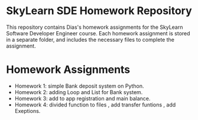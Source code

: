 # SkyLearn SDE Homework Repository
This repository contains Dias's homework assignments for the SkyLearn Software Developer Engineer course. Each homework assignment is stored in a separate folder, and includes the necessary files to complete the assignment.

# Homework Assignments
- Homework 1: simple Bank deposit system on Python.
- Homework 2: adding Loop and List for Bank system.
- Homework 3: add to app registration and main balance.
- Homework 4: divided function to files , add transfer funtions , add Exeptions.

